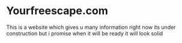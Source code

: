 # Yourfreescape.com
This is a website which gives u many information right now its under construction but i promise when it will be ready it will look solid
